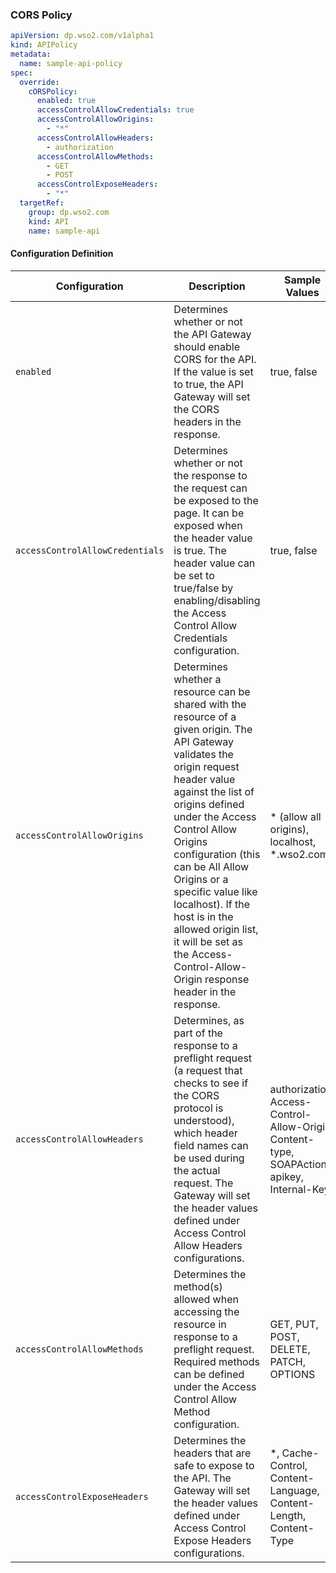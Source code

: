 ### CORS Policy

```yaml
apiVersion: dp.wso2.com/v1alpha1
kind: APIPolicy
metadata:
  name: sample-api-policy
spec:
  override:
    cORSPolicy:
      enabled: true
      accessControlAllowCredentials: true
      accessControlAllowOrigins:
        - "*"
      accessControlAllowHeaders:
        - authorization
      accessControlAllowMethods:
        - GET
        - POST
      accessControlExposeHeaders:
        - "*"
  targetRef:
    group: dp.wso2.com
    kind: API
    name: sample-api
```

#### Configuration Definition

<table>
    <thead>
      <tr>
        <th>Configuration</th>
        <th>Description</th>
        <th>Sample Values</th>
      </tr>
    </thead>
    <tbody>
      <tr>
        <td style="white-space: nowrap;"><code>enabled</code></td>
        <td>Determines whether or not the API Gateway should enable CORS for the API. If the value is set to true, the API Gateway will set the CORS headers in the response.</td>
        <td>true, false</td>
      </tr>
      <tr>
        <td style="white-space: nowrap;"><code>accessControlAllowCredentials</code></td>
        <td>Determines whether or not the response to the request can be exposed to the page. It can be exposed when the header value is true. The header value can be set to true/false by enabling/disabling the Access Control Allow Credentials configuration.</td>
        <td>true, false</td>
      </tr>
      <tr>
        <td style="white-space: nowrap;"><code>accessControlAllowOrigins</code></td>
        <td>Determines whether a resource can be shared with the resource of a given origin. The API Gateway validates the origin request header value against the list of origins defined under the Access Control Allow Origins configuration (this can be All Allow Origins or a specific value like localhost). If the host is in the allowed origin list, it will be set as the Access-Control-Allow-Origin response header in the response.</td>
        <td>* (allow all origins), localhost, *.wso2.com</td>
      </tr>
      <tr>
        <td style="white-space: nowrap;"><code>accessControlAllowHeaders</code></td>
        <td>Determines, as part of the response to a preflight request (a request that checks to see if the CORS protocol is understood), which header field names can be used during the actual request. The Gateway will set the header values defined under Access Control Allow Headers configurations.</td>
        <td>authorization, Access-Control-Allow-Origin, Content-type, SOAPAction, apikey, Internal-Key</td>
      </tr>
      <tr>
        <td style="white-space: nowrap;"><code>accessControlAllowMethods</code></td>
        <td>Determines the method(s) allowed when accessing the resource in response to a preflight request. Required methods can be defined under the Access Control Allow Method configuration.</td>
        <td>GET, PUT, POST, DELETE, PATCH, OPTIONS</td>
      </tr>
      <tr>
        <td style="white-space: nowrap;"><code>accessControlExposeHeaders</code></td>
        <td>Determines the headers that are safe to expose to the API. The Gateway will set the header values defined under Access Control Expose Headers configurations.</td>
        <td>*, Cache-Control, Content-Language, Content-Length, Content-Type</td>
      </tr>
    </tbody>
</table>